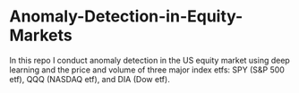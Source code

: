 # Anomaly-Detection-in-Equity-Markets
In this repo I conduct anomaly detection in the US equity market using deep learning and the price and volume of three major index etfs: SPY (S&amp;P 500 etf), QQQ (NASDAQ etf), and DIA (Dow etf). 
